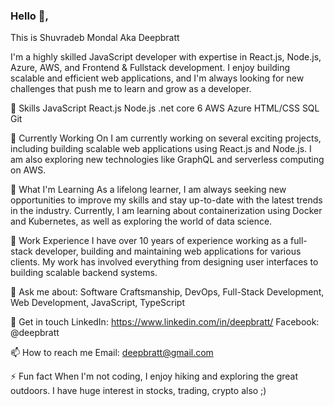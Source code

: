 
### Hello 👋,
 This is Shuvradeb Mondal Aka Deepbratt

I'm a highly skilled JavaScript developer with expertise in React.js, Node.js, Azure, AWS, and Frontend & Fullstack development. I enjoy building scalable and efficient web applications, and I'm always looking for new challenges that push me to learn and grow as a developer.

🚀 Skills
JavaScript
React.js
Node.js
.net core 6
AWS
Azure
HTML/CSS
SQL
Git

🔭 Currently Working On
I am currently working on several exciting projects, including building scalable web applications using React.js and Node.js. I am also exploring new technologies like GraphQL and serverless computing on AWS.

🌱 What I'm Learning
As a lifelong learner, I am always seeking new opportunities to improve my skills and stay up-to-date with the latest trends in the industry. Currently, I am learning about containerization using Docker and Kubernetes, as well as exploring the world of data science.

💼 Work Experience
I have over 10 years of experience working as a full-stack developer, building and maintaining web applications for various clients. My work has involved everything from designing user interfaces to building scalable backend systems.

🏹 Ask me about: Software Craftsmanship, DevOps, Full-Stack Development, Web Development, JavaScript, TypeScript

💬 Get in touch
LinkedIn: https://www.linkedin.com/in/deepbratt/
Facebook: @deepbratt

📫 How to reach me
Email: deepbratt@gmail.com

⚡ Fun fact
When I'm not coding, I enjoy hiking and exploring the great outdoors. I have huge interest in stocks, trading, crypto also ;)
